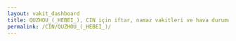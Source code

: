 ```yaml
---
layout: vakit_dashboard
title: QUZHOU_(_HEBEI_), CIN için iftar, namaz vakitleri ve hava durumu - ilçe/eyalet seç
permalink: /CIN/QUZHOU_(_HEBEI_)/
---
```


<script type="text/javascript">
  var GLOBAL_COUNTRY = 'CIN';
  var GLOBAL_CITY = 'QUZHOU_(_HEBEI_)';
  var GLOBAL_STATE = '';
  var lat = 72;
  var lon = 21;
</script>
